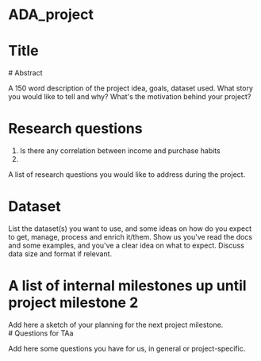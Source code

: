 # ADA_project

# Title

# Abstract

A 150 word description of the project idea, goals, dataset used. What story you would like to tell and why? What's the motivation behind your project?
# Research questions
1. Is there any correlation between income and purchase habits
2.  
A list of research questions you would like to address during the project.
# Dataset

List the dataset(s) you want to use, and some ideas on how do you expect to get, manage, process and enrich it/them. Show us you've read the docs and some examples, and you've a clear idea on what to expect. Discuss data size and format if relevant.
# A list of internal milestones up until project milestone 2

Add here a sketch of your planning for the next project milestone.
# Questions for TAa

Add here some questions you have for us, in general or project-specific.
